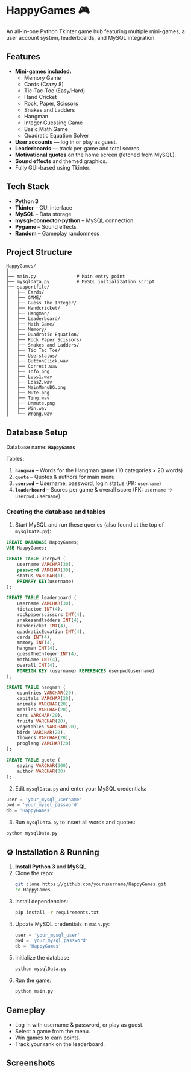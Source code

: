 # HappyGames 🎮

An all-in-one Python Tkinter game hub featuring multiple mini-games, a user account system, leaderboards, and MySQL integration.

## Features
- **Mini-games included:**
  - Memory Game
  - Cards (Crazy 8)
  - Tic-Tac-Toe (Easy/Hard)
  - Hand Cricket
  - Rock, Paper, Scissors
  - Snakes and Ladders
  - Hangman
  - Integer Guessing Game
  - Basic Math Game
  - Quadratic Equation Solver
- **User accounts** — log in or play as guest.
- **Leaderboards** — track per-game and total scores.
- **Motivational quotes** on the home screen (fetched from MySQL).
- **Sound effects** and themed graphics.
- Fully GUI-based using Tkinter.

## Tech Stack
- **Python 3**
- **Tkinter** – GUI interface
- **MySQL** – Data storage
- **mysql-connector-python** – MySQL connection
- **Pygame** – Sound effects
- **Random** – Gameplay randomness

## Project Structure
```
HappyGames/
│
├── main.py               # Main entry point
├── mysqlData.py          # MySQL initialization script
├── supportfile/
│   ├── Cards/
│   ├── GAME/
│   ├── Guess The Integer/
│   ├── Handcricket/
│   ├── Hangman/
│   ├── Leaderboard/
│   ├── Math Game/
│   ├── Memory/
│   ├── Quadratic Equation/
│   ├── Rock Paper Scissors/
│   ├── Snakes and Ladders/
│   ├── Tic Tac Toe/
│   ├── Userstatus/
│   ├── ButtonClick.wav
│   ├── Correct.wav
│   ├── Info.png
│   ├── Loss1.wav
│   ├── Loss2.wav
│   ├── MainMenuBG.png
│   ├── Mute.png
│   ├── Ting.wav
│   ├── Unmute.png
│   ├── Win.wav
│   └── Wrong.wav
```

## Database Setup

Database name: **`HappyGames`**

Tables:
1. **`hangman`** – Words for the Hangman game (10 categories × 20 words)
2. **`quote`** – Quotes & authors for main menu
3. **`userpwd`** – Username, password, login status (PK: `username`)
4. **`leaderboard`** – Scores per game & overall score (FK: `username` → `userpwd.username`)

### Creating the database and tables

1. Start MySQL and run these queries (also found at the top of `mysqlData.py`):
```sql
CREATE DATABASE HappyGames;
USE HappyGames;

CREATE TABLE userpwd (
    username VARCHAR(30),
    password VARCHAR(30),
    status VARCHAR(1),
    PRIMARY KEY(username)
);

CREATE TABLE leaderboard (
    username VARCHAR(30),
    tictactoe INT(4),
    rockpaperscissors INT(4),
    snakesandladders INT(4),
    handcricket INT(4),
    quadraticEquation INT(4),
    cards INT(4),
    memory INT(4),
    hangman INT(4),
    guessTheInteger INT(4),
    mathGame INT(4),
    overall INT(4),
    FOREIGN KEY (username) REFERENCES userpwd(username)
);

CREATE TABLE hangman (
    countries VARCHAR(20),
    capitals VARCHAR(20),
    animals VARCHAR(20),
    mobiles VARCHAR(20),
    cars VARCHAR(20),
    fruits VARCHAR(20),
    vegetables VARCHAR(20),
    birds VARCHAR(20),
    flowers VARCHAR(20),
    proglang VARCHAR(20)
);

CREATE TABLE quote (
    saying VARCHAR(300),
    author VARCHAR(30)
);
```

2. Edit `mysqlData.py` and enter your MySQL credentials:
```python
user = 'your_mysql_username'
pwd = 'your_mysql_password'
db = 'HappyGames'
```

3. Run `mysqlData.py` to insert all words and quotes:
```bash
python mysqlData.py
```

## ⚙️ Installation & Running
1. **Install Python 3** and **MySQL**.
2. Clone the repo:
   ```bash
   git clone https://github.com/yourusername/HappyGames.git
   cd HappyGames
   ```
3. Install dependencies:
   ```bash
   pip install -r requirements.txt
   ```
4. Update MySQL credentials in `main.py`:
   ```python
   user = 'your_mysql_user'
   pwd = 'your_mysql_password'
   db = 'HappyGames'
   ```
5. Initialize the database:
   ```bash
   python mysqlData.py
   ```
6. Run the game:
   ```bash
   python main.py
   ```

## Gameplay
- Log in with username & password, or play as guest.
- Select a game from the menu.
- Win games to earn points.
- Track your rank on the leaderboard.

## Screenshots

